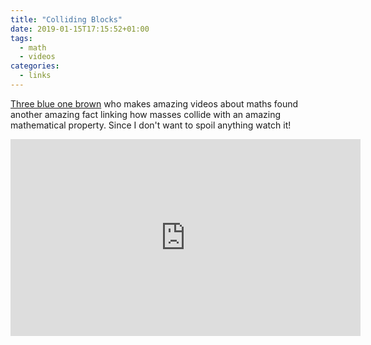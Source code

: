 ```yaml
---
title: "Colliding Blocks"
date: 2019-01-15T17:15:52+01:00
tags:
  - math
  - videos
categories:
  - links
---
```


[Three blue one
brown](https://www.youtube.com/channel/UCYO_jab_esuFRV4b17AJtAw) who
makes amazing videos about maths found another amazing fact linking
how masses collide with an amazing mathematical property.  Since I
don't want to spoil anything watch it!

<iframe width="560" height="315" src="https://www.youtube-nocookie.com/embed/HEfHFsfGXjs" frameborder="0" allow="accelerometer; autoplay; encrypted-media; gyroscope; picture-in-picture" allowfullscreen></iframe>

<!--more-->
